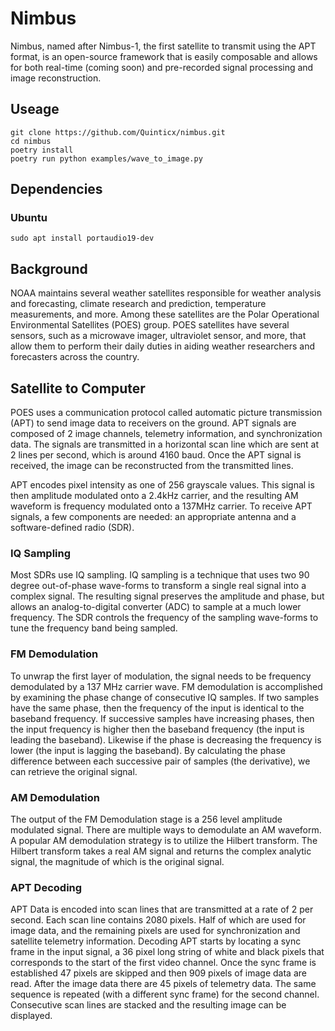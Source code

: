 # Nimbus
Nimbus, named after Nimbus-1, the first satellite to transmit using the APT format, is an open-source framework that is easily composable and allows for both real-time (coming soon) and pre-recorded signal processing and image reconstruction.


## Useage
```
git clone https://github.com/Quinticx/nimbus.git
cd nimbus 
poetry install 
poetry run python examples/wave_to_image.py
```

## Dependencies
### Ubuntu
```
sudo apt install portaudio19-dev

```

## Background
NOAA maintains several weather satellites responsible for weather analysis and forecasting, climate research and prediction, temperature measurements, and more. Among these satellites are the Polar Operational Environmental Satellites (POES) group. POES satellites have several sensors, such as a microwave imager, ultraviolet sensor, and more, that allow them to perform their daily duties in aiding weather researchers and forecasters across the country. 

## Satellite to Computer
POES uses a communication protocol called automatic picture transmission (APT) to send image data to receivers on the ground. APT signals are composed of 2 image channels, telemetry information, and synchronization data. The signals are transmitted in a horizontal scan line which are sent at 2 lines per second, which is around 4160 baud. Once the APT signal is received, the image can be reconstructed from the transmitted lines.

APT encodes pixel intensity as one of 256 grayscale values. This signal is then amplitude modulated onto a 2.4kHz carrier, and the resulting AM waveform is frequency modulated onto a 137MHz carrier. To receive APT signals, a few components are needed: an appropriate antenna and a software-defined radio (SDR).

### IQ Sampling
Most SDRs use IQ sampling. IQ sampling is a technique that uses two 90 degree out-of-phase wave-forms to transform a single real signal into a complex signal. The resulting signal preserves the amplitude and phase, but allows an analog-to-digital converter (ADC) to sample at a much lower frequency. The SDR controls the frequency of the sampling wave-forms to tune the frequency band being sampled.

### FM Demodulation
To unwrap the first layer of modulation, the signal needs to be frequency demodulated by a 137 MHz carrier wave. FM demodulation is accomplished by examining the phase change of consecutive IQ samples. If two samples have the same phase, then the frequency of the input is identical to the baseband frequency. If successive samples have increasing phases, then the input frequency is higher then the baseband frequency (the input is leading the baseband). Likewise if the phase is decreasing the frequency is lower (the input is lagging the baseband). By calculating the phase difference between each successive pair of samples (the derivative), we can retrieve the original signal.

### AM Demodulation
The output of the FM Demodulation stage is a 256 level amplitude modulated signal. There are multiple ways to demodulate an AM waveform. A popular AM demodulation strategy is to utilize the Hilbert transform. The Hilbert transform takes a real AM signal and returns the complex analytic signal, the magnitude of which is the original signal. 

### APT Decoding
APT Data is encoded into scan lines that are transmitted at a rate of 2 per second. Each scan line contains 2080 pixels. Half of which are used for image data, and the remaining pixels are used for synchronization and satellite telemetry information. Decoding APT starts by locating a sync frame in the input signal, a 36 pixel long string of white and black pixels that corresponds to the start of the first video channel. Once the sync frame is established 47 pixels are skipped and then 909 pixels of image data are read. After the image data there are 45 pixels of telemetry data. The same sequence is repeated (with a different sync frame) for the second channel. Consecutive scan lines are stacked and the resulting image can be displayed.
